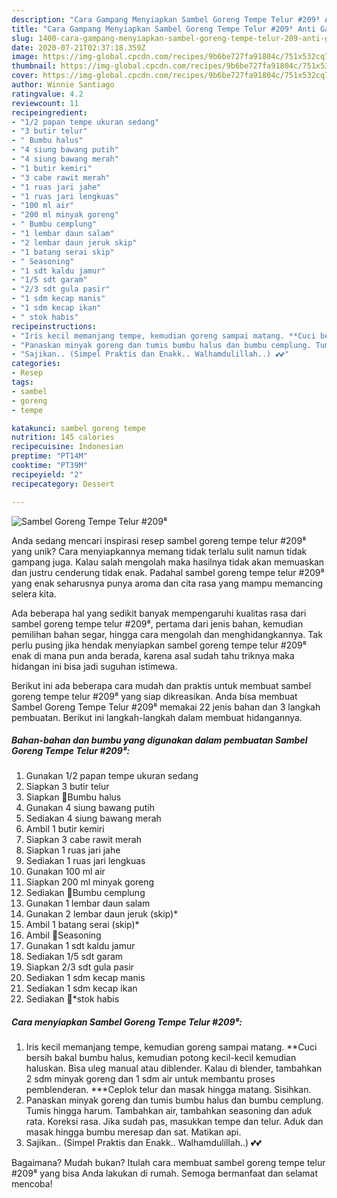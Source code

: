 ```yaml
---
description: "Cara Gampang Menyiapkan Sambel Goreng Tempe Telur #209⁸ Anti Gagal"
title: "Cara Gampang Menyiapkan Sambel Goreng Tempe Telur #209⁸ Anti Gagal"
slug: 1400-cara-gampang-menyiapkan-sambel-goreng-tempe-telur-209-anti-gagal
date: 2020-07-21T02:37:18.359Z
image: https://img-global.cpcdn.com/recipes/9b6be727fa91804c/751x532cq70/sambel-goreng-tempe-telur-209⁸-foto-resep-utama.jpg
thumbnail: https://img-global.cpcdn.com/recipes/9b6be727fa91804c/751x532cq70/sambel-goreng-tempe-telur-209⁸-foto-resep-utama.jpg
cover: https://img-global.cpcdn.com/recipes/9b6be727fa91804c/751x532cq70/sambel-goreng-tempe-telur-209⁸-foto-resep-utama.jpg
author: Winnie Santiago
ratingvalue: 4.2
reviewcount: 11
recipeingredient:
- "1/2 papan tempe ukuran sedang"
- "3 butir telur"
- " Bumbu halus"
- "4 siung bawang putih"
- "4 siung bawang merah"
- "1 butir kemiri"
- "3 cabe rawit merah"
- "1 ruas jari jahe"
- "1 ruas jari lengkuas"
- "100 ml air"
- "200 ml minyak goreng"
- " Bumbu cemplung"
- "1 lembar daun salam"
- "2 lembar daun jeruk skip"
- "1 batang serai skip"
- " Seasoning"
- "1 sdt kaldu jamur"
- "1/5 sdt garam"
- "2/3 sdt gula pasir"
- "1 sdm kecap manis"
- "1 sdm kecap ikan"
- " stok habis"
recipeinstructions:
- "Iris kecil memanjang tempe, kemudian goreng sampai matang. **Cuci bersih bakal bumbu halus, kemudian potong kecil-kecil kemudian haluskan. Bisa uleg manual atau diblender. Kalau di blender, tambahkan 2 sdm minyak goreng dan 1 sdm air untuk membantu proses pemblenderan. ***Ceplok telur dan masak hingga matang. Sisihkan."
- "Panaskan minyak goreng dan tumis bumbu halus dan bumbu cemplung. Tumis hingga harum. Tambahkan air, tambahkan seasoning dan aduk rata. Koreksi rasa. Jika sudah pas, masukkan tempe dan telur. Aduk dan masak hingga bumbu meresap dan sat. Matikan api."
- "Sajikan.. (Simpel Praktis dan Enakk.. Walhamdulillah..) 💕💕"
categories:
- Resep
tags:
- sambel
- goreng
- tempe

katakunci: sambel goreng tempe 
nutrition: 145 calories
recipecuisine: Indonesian
preptime: "PT14M"
cooktime: "PT39M"
recipeyield: "2"
recipecategory: Dessert

---
```



![Sambel Goreng Tempe Telur #209⁸](https://img-global.cpcdn.com/recipes/9b6be727fa91804c/751x532cq70/sambel-goreng-tempe-telur-209⁸-foto-resep-utama.jpg)

Anda sedang mencari inspirasi resep sambel goreng tempe telur #209⁸ yang unik? Cara menyiapkannya memang tidak terlalu sulit namun tidak gampang juga. Kalau salah mengolah maka hasilnya tidak akan memuaskan dan justru cenderung tidak enak. Padahal sambel goreng tempe telur #209⁸ yang enak seharusnya punya aroma dan cita rasa yang mampu memancing selera kita.

Ada beberapa hal yang sedikit banyak mempengaruhi kualitas rasa dari sambel goreng tempe telur #209⁸, pertama dari jenis bahan, kemudian pemilihan bahan segar, hingga cara mengolah dan menghidangkannya. Tak perlu pusing jika hendak menyiapkan sambel goreng tempe telur #209⁸ enak di mana pun anda berada, karena asal sudah tahu triknya maka hidangan ini bisa jadi suguhan istimewa.




Berikut ini ada beberapa cara mudah dan praktis untuk membuat sambel goreng tempe telur #209⁸ yang siap dikreasikan. Anda bisa membuat Sambel Goreng Tempe Telur #209⁸ memakai 22 jenis bahan dan 3 langkah pembuatan. Berikut ini langkah-langkah dalam membuat hidangannya.

<!--inarticleads1-->

##### Bahan-bahan dan bumbu yang digunakan dalam pembuatan Sambel Goreng Tempe Telur #209⁸:

1. Gunakan 1/2 papan tempe ukuran sedang
1. Siapkan 3 butir telur
1. Siapkan  🌷Bumbu halus
1. Gunakan 4 siung bawang putih
1. Sediakan 4 siung bawang merah
1. Ambil 1 butir kemiri
1. Siapkan 3 cabe rawit merah
1. Siapkan 1 ruas jari jahe
1. Sediakan 1 ruas jari lengkuas
1. Gunakan 100 ml air
1. Siapkan 200 ml minyak goreng
1. Sediakan  🌷Bumbu cemplung
1. Gunakan 1 lembar daun salam
1. Gunakan 2 lembar daun jeruk (skip)*
1. Ambil 1 batang serai (skip)*
1. Ambil  🌷Seasoning
1. Gunakan 1 sdt kaldu jamur
1. Sediakan 1/5 sdt garam
1. Siapkan 2/3 sdt gula pasir
1. Sediakan 1 sdm kecap manis
1. Sediakan 1 sdm kecap ikan
1. Sediakan  🌷*stok habis




<!--inarticleads2-->

##### Cara menyiapkan Sambel Goreng Tempe Telur #209⁸:

1. Iris kecil memanjang tempe, kemudian goreng sampai matang. **Cuci bersih bakal bumbu halus, kemudian potong kecil-kecil kemudian haluskan. Bisa uleg manual atau diblender. Kalau di blender, tambahkan 2 sdm minyak goreng dan 1 sdm air untuk membantu proses pemblenderan. ***Ceplok telur dan masak hingga matang. Sisihkan.
1. Panaskan minyak goreng dan tumis bumbu halus dan bumbu cemplung. Tumis hingga harum. Tambahkan air, tambahkan seasoning dan aduk rata. Koreksi rasa. Jika sudah pas, masukkan tempe dan telur. Aduk dan masak hingga bumbu meresap dan sat. Matikan api.
1. Sajikan.. (Simpel Praktis dan Enakk.. Walhamdulillah..) 💕💕




Bagaimana? Mudah bukan? Itulah cara membuat sambel goreng tempe telur #209⁸ yang bisa Anda lakukan di rumah. Semoga bermanfaat dan selamat mencoba!
